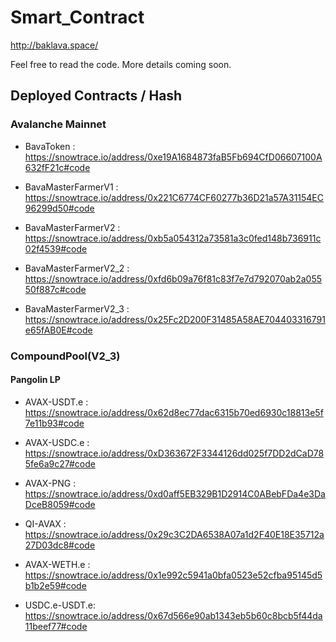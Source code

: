 # Smart_Contract

http://baklava.space/

Feel free to read the code. More details coming soon.

## Deployed Contracts / Hash

### Avalanche Mainnet

* BavaToken : https://snowtrace.io/address/0xe19A1684873faB5Fb694CfD06607100A632fF21c#code

* BavaMasterFarmerV1    : https://snowtrace.io/address/0x221C6774CF60277b36D21a57A31154EC96299d50#code

* BavaMasterFarmerV2    : https://snowtrace.io/address/0xb5a054312a73581a3c0fed148b736911c02f4539#code

* BavaMasterFarmerV2_2  : https://snowtrace.io/address/0xfd6b09a76f81c83f7e7d792070ab2a05550f887c#code

* BavaMasterFarmerV2_3  : https://snowtrace.io/address/0x25Fc2D200F31485A58AE704403316791e65fAB0E#code

### CompoundPool(V2_3)
#### Pangolin LP

* AVAX-USDT.e  : https://snowtrace.io/address/0x62d8ec77dac6315b70ed6930c18813e5f7e11b93#code

* AVAX-USDC.e	 : https://snowtrace.io/address/0xD363672F3344126dd025f7DD2dCaD785fe6a9c27#code

* AVAX-PNG     : https://snowtrace.io/address/0xd0aff5EB329B1D2914C0ABebFDa4e3DaDceB8059#code

* QI-AVAX	     : https://snowtrace.io/address/0x29c3C2DA6538A07a1d2F40E18E35712a27D03dc8#code

* AVAX-WETH.e	 : https://snowtrace.io/address/0x1e992c5941a0bfa0523e52cfba95145d5b1b2e59#code

* USDC.e-USDT.e: https://snowtrace.io/address/0x67d566e90ab1343eb5b60c8bcb5f44da11beef77#code

